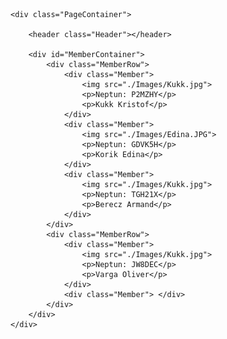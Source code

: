 <!doctype html>
<html lang="hu">
<head>
    <meta charset="UTF-8">
    <title>Szorp</title>
    <link rel="stylesheet" href="Styles/default.css">
</head>
<body>

    <div class="PageContainer">

        <header class="Header"></header>

        <div id="MemberContainer">
            <div class="MemberRow">
                <div class="Member">
                    <img src="./Images/Kukk.jpg">
                    <p>Neptun: P2MZHY</p>
                    <p>Kukk Kristof</p>
                </div>
                <div class="Member">
                    <img src="./Images/Edina.JPG">
                    <p>Neptun: GDVK5H</p>
                    <p>Korik Edina</p>
                </div>
                <div class="Member">
                    <img src="./Images/Kukk.jpg">
                    <p>Neptun: TGH21X</p>
                    <p>Berecz Armand</p>
                </div>
            </div>
            <div class="MemberRow">
                <div class="Member">
                    <img src="./Images/Kukk.jpg">
                    <p>Neptun: JW8DEC</p>
                    <p>Varga Oliver</p>
                </div>
                <div class="Member"> </div>
            </div>
        </div>
    </div>

</body>
</html>